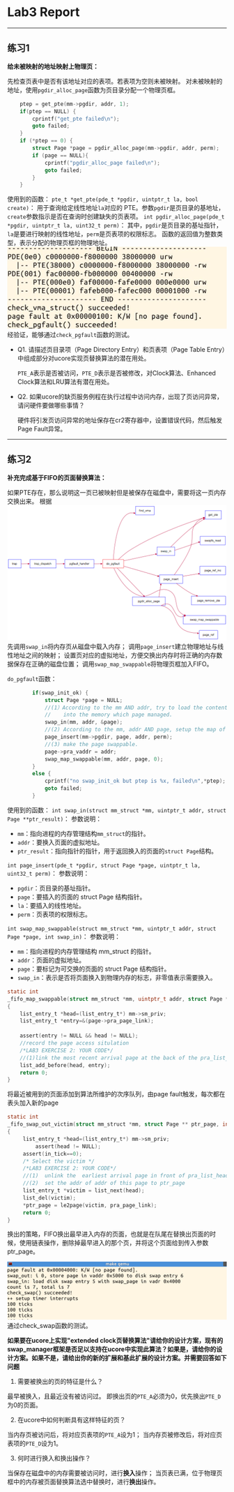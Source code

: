 # Lab3 Report

***
## 练习1

**给未被映射的地址映射上物理页：**

先检查页表中是否有该地址对应的表项。若表项为空则未被映射。
对未被映射的地址，使用`pgdir_alloc_page`函数为页目录分配一个物理页框。
```c
    ptep = get_pte(mm->pgdir, addr, 1);
    if(ptep == NULL) {
        cprintf("get_pte failed\n");
        goto failed;
    }
    if (*ptep == 0) {
        struct Page *page = pgdir_alloc_page(mm->pgdir, addr, perm);
        if (page == NULL){
            cprintf("pgdir_alloc_page failed\n");
            goto failed;            
        }
    }
```
使用到的函数：
`pte_t *get_pte(pde_t *pgdir, uintptr_t la, bool create)`：
用于查询给定线性地址`la`对应的 PTE。参数`pgdir`是页目录的基地址，`create`参数指示是否在查询时创建缺失的页表项。
`int pgdir_alloc_page(pde_t *pgdir, uintptr_t la, uint32_t perm)`：
其中，`pgdir`是页目录的基址指针，`la`是要进行映射的线性地址，`perm`是页表项的权限标志。
函数的返回值为整数类型，表示分配的物理页框的物理地址。
![1](picture/3-1.png "3-1.png")
经验证，能够通过`check_pgfault`函数的测试。

- Q1. 请描述页目录项（Page Directory Entry）和页表项（Page Table Entry）中组成部分对ucore实现页替换算法的潜在用处。

    `PTE_A`表示是否被访问，`PTE_D`表示是否被修改，对Clock算法、Enhanced Clock算法和LRU算法有潜在用处。

- Q2. 如果ucore的缺页服务例程在执行过程中访问内存，出现了页访问异常，请问硬件要做哪些事情？
    
    硬件将引发页访问异常的地址保存在cr2寄存器中，设置错误代码，然后触发Page Fault异常。

***
## 练习2

**补充完成基于FIFO的页面替换算法：**

如果PTE存在，那么说明这一页已被映射但是被保存在磁盘中，需要将这一页内存交换出来。
根据
    ![2](picture/3-2.png "3-2.png")
    先调用`swap_in`将内存页从磁盘中载入内存；
    调用`page_insert`建立物理地址与线性地址之间的映射；
    设置页对应的虚拟地址，方便交换出内存时将正确的内存数据保存在正确的磁盘位置；
    调用`swap_map_swappable`将物理页框加入FIFO。

`do_pgfault`函数：
```c
        if(swap_init_ok) {
            struct Page *page = NULL;
            //(1）According to the mm AND addr, try to load the content of right disk page
            //    into the memory which page managed.
            swap_in(mm, addr, &page);
            //(2) According to the mm, addr AND page, setup the map of phy addr <---> logical addr
            page_insert(mm->pgdir, page, addr, perm);
            //(3) make the page swappable.
            page->pra_vaddr = addr;
            swap_map_swappable(mm, addr, page, 0);
        }
        else {
            cprintf("no swap_init_ok but ptep is %x, failed\n",*ptep);
            goto failed;
        }
```
使用到的函数：
`int swap_in(struct mm_struct *mm, uintptr_t addr, struct Page **ptr_result)`：
参数说明：
- `mm`：指向进程的内存管理结构`mm_struct`的指针。
- `addr`：要换入页面的虚拟地址。
- `ptr_result`：指向指针的指针，用于返回换入的页面的`struct Page`结构。

`int page_insert(pde_t *pgdir, struct Page *page, uintptr_t la, uint32_t perm)`：
参数说明：
- `pgdir`：页目录的基址指针。
- `page`：要插入的页面的 struct Page 结构指针。
- `la`：要插入的线性地址。
- `perm`：页表项的权限标志。

`int swap_map_swappable(struct mm_struct *mm, uintptr_t addr, struct Page *page, int swap_in)`：
参数说明：
- `mm`：指向进程的内存管理结构 mm_struct 的指针。
- `addr`：页面的虚拟地址。
- `page`：要标记为可交换的页面的 struct Page 结构指针。
- `swap_in`：表示是否将页面换入到物理内存的标志，非零值表示需要换入。

```c
static int
_fifo_map_swappable(struct mm_struct *mm, uintptr_t addr, struct Page *page, int swap_in)
{
    list_entry_t *head=(list_entry_t*) mm->sm_priv;
    list_entry_t *entry=&(page->pra_page_link);
 
    assert(entry != NULL && head != NULL);
    //record the page access situlation
    /*LAB3 EXERCISE 2: YOUR CODE*/ 
    //(1)link the most recent arrival page at the back of the pra_list_head qeueue.
    list_add_before(head, entry);
    return 0;
}
```
将最近被用到的页面添加到算法所维护的次序队列，由page fault触发，每次都在表头加入新的page

```c
static int
_fifo_swap_out_victim(struct mm_struct *mm, struct Page ** ptr_page, int in_tick)
{
     list_entry_t *head=(list_entry_t*) mm->sm_priv;
         assert(head != NULL);
     assert(in_tick==0);
     /* Select the victim */
     /*LAB3 EXERCISE 2: YOUR CODE*/ 
     //(1)  unlink the  earliest arrival page in front of pra_list_head qeueue
     //(2)  set the addr of addr of this page to ptr_page
     list_entry_t *victim = list_next(head);
     list_del(victim);
     *ptr_page = le2page(victim, pra_page_link);
     return 0;
}
```
换出的策略，FIFO换出最早进入内存的页面，也就是在队尾在替换出页面的时候，使用链表操作，删除掉最早进入的那个页，并将这个页面给到传入参数ptr_page。

![2](picture/3-3.png "3-3.png")
通过check_swap函数的测试。

**如果要在ucore上实现"extended clock页替换算法"请给你的设计方案，现有的swap_manager框架是否足以支持在ucore中实现此算法？如果是，请给你的设计方案。如果不是，请给出你的新的扩展和基此扩展的设计方案。并需要回答如下问题**
1. 需要被换出的页的特征是什么？

最早被换入，且最近没有被访问过。
即换出页的`PTE_A`必须为0，优先换出`PTE_D`为0的页面。

2. 在ucore中如何判断具有这样特征的页？

当内存页被访问后，将对应页表项的`PTE_A`设为1；
当内存页被修改后，将对应页表项的`PTE_D`设为1。

3. 何时进行换入和换出操作？

当保存在磁盘中的内存需要被访问时，进行**换入**操作；
当页表已满，位于物理页框中的内存被页面替换算法选中替换时，进行**换出**操作。